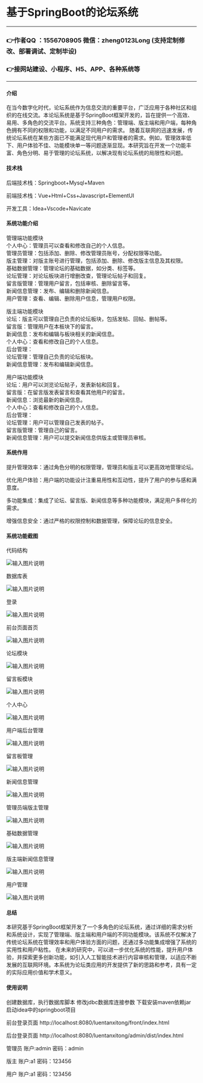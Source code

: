 # 基于SpringBoot的论坛系统

---
### 👉作者QQ ：1556708905 微信：zheng0123Long (支持定制修改、部署调试、定制毕设)

### 👉接网站建设、小程序、H5、APP、各种系统等

---

#### 介绍

在当今数字化时代，论坛系统作为信息交流的重要平台，广泛应用于各种社区和组织的在线交流。本论坛系统是基于SpringBoot框架开发的，旨在提供一个高效、易用、多角色的交流平台。系统支持三种角色：管理端、版主端和用户端，每种角色拥有不同的权限和功能，以满足不同用户的需求。
随着互联网的迅速发展，传统论坛系统在某些方面已不能满足现代用户和管理者的需求。例如，管理效率低下、用户体验不佳、功能模块单一等问题逐渐显现。本研究旨在开发一个功能丰富、角色分明、易于管理的论坛系统，以解决现有论坛系统的局限性和问题。

#### 技术栈

后端技术栈：Springboot+Mysql+Maven

前端技术栈：Vue+Html+Css+Javascript+ElementUI

开发工具：Idea+Vscode+Navicate

#### 系统功能介绍

管理端功能模块  
个人中心：管理员可以查看和修改自己的个人信息。  
管理员管理：包括添加、删除、修改管理员账号，分配权限等功能。  
版主管理：对版主账号进行管理，包括添加、删除、修改版主信息及其权限。  
基础数据管理：管理论坛的基础数据，如分类、标签等。  
论坛管理：对论坛板块进行增删改查，管理论坛帖子和回复。  
留言版管理：管理用户留言，包括审核、删除留言等。  
新闻信息管理：发布、编辑和删除新闻信息。  
用户管理：查看、编辑、删除用户信息，管理用户权限。  

版主端功能模块  
论坛：版主可以管理自己负责的论坛板块，包括发帖、回帖、删帖等。  
留言版：管理用户在本板块下的留言。  
新闻信息：发布和编辑与板块相关的新闻信息。  
个人中心：查看和修改自己的个人信息。  
后台管理：  
论坛管理：管理自己负责的论坛板块。  
新闻信息管理：发布和编辑新闻信息。  

用户端功能模块  
论坛：用户可以浏览论坛帖子，发表新帖和回复。  
留言版：在留言版发表留言和查看其他用户的留言。  
新闻信息：浏览最新的新闻信息。  
个人中心：查看和修改自己的个人信息。  
后台管理：  
论坛管理：用户可以管理自己发表的帖子。  
留言版管理：管理自己的留言。  
新闻信息管理：用户可以提交新闻信息供版主或管理员审核。  

#### 系统作用

提升管理效率：通过角色分明的权限管理，管理员和版主可以更高效地管理论坛。

优化用户体验：用户端的功能设计注重易用性和互动性，提升了用户的参与感和满意度。

多功能集成：集成了论坛、留言版、新闻信息等多种功能模块，满足用户多样化的需求。

增强信息安全：通过严格的权限控制和数据管理，保障论坛的信息安全。

#### 系统功能截图

代码结构

![输入图片说明](images/ae471059b929cc2af8e424f59541276.png)

数据库表

![输入图片说明](images/4a48bb935698cf1887ab06550e42d57.png)

登录

![输入图片说明](images/c0e405f6894f9d590e781093531becd.png)

前台页面首页

![输入图片说明](images/95d647b9705f9d4f2f07bb20f1634dd.png)

论坛模块

![输入图片说明](images/d34d17f5266fbf5fe804e66eda66a10.png)

留言板模块

![输入图片说明](images/827d198b5e73555757d43ec4fce4710.png)

个人中心

![输入图片说明](images/cdf75b6060338fa12e5a2c4e8a7be55.png)

用户端后台管理

![输入图片说明](images/33fc5dfd1ba378926fb31f7070ea54a.png)

留言板管理

![输入图片说明](images/8ff2bd461b9e3148e9a70446b9f5651.png)

新闻信息管理

![输入图片说明](images/38cd08d5262b3b334b89873ef127c06.png)

管理员端版主管理

![输入图片说明](images/81da5df289ba753286c6cde665a1868.png)

基础数据管理

![输入图片说明](images/41e1d51ccd949aad31d70cfc5acad1b.png)

版主端新闻信息管理

![输入图片说明](images/355a897ef816f27b4e8e992a2fbd3b3.png)

用户管理

![输入图片说明](images/2819e52feb8483189ad537f37ce75df.png)

#### 总结

本研究基于SpringBoot框架开发了一个多角色的论坛系统，通过详细的需求分析和系统设计，实现了管理端、版主端和用户端的不同功能模块。该系统不仅解决了传统论坛系统在管理效率和用户体验方面的问题，还通过多功能集成增强了系统的实用性和用户粘性。
在未来的研究中，可以进一步优化系统的性能，提升用户体验，并探索更多创新功能，如引入人工智能技术进行内容审核和管理，以适应不断发展的互联网环境。本系统为论坛类应用的开发提供了新的思路和参考，具有一定的实际应用价值和学术意义。

#### 使用说明

创建数据库，执行数据库脚本 修改jdbc数据库连接参数 下载安装maven依赖jar 启动idea中的springboot项目

前台登录页面
http://localhost:8080/luentanxitong/front/index.html

后台登录页面
http://localhost:8080/luentanxitong/admin/dist/index.html

管理员				账户:admin 		密码：admin

版主				账户:a1 		密码：123456

用户				账户:a1 		密码：123456